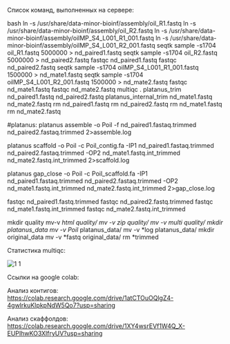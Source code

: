 Список команд, выполненных на сервере:

bash
ln -s /usr/share/data-minor-bioinf/assembly/oil_R1.fastq
ln -s /usr/share/data-minor-bioinf/assembly/oil_R2.fastq
ln -s /usr/share/data-minor-bioinf/assembly/oilMP_S4_L001_R1_001.fastq
ln -s /usr/share/data-minor-bioinf/assembly/oilMP_S4_L001_R2_001.fastq
seqtk sample -s1704 oil_R1.fastq 5000000 > nd_paired1.fastq
seqtk sample -s1704 oil_R2.fastq 5000000 > nd_paired2.fastq
fastqc nd_paired1.fastq
fastqc nd_paired2.fastq
seqtk sample -s1704 oilMP_S4_L001_R1_001.fastq 1500000 > nd_mate1.fastq
seqtk sample -s1704 oilMP_S4_L001_R2_001.fastq 1500000 > nd_mate2.fastq
fastqc nd_mate1.fastq
fastqc nd_mate2.fastq
multiqc .
platanus_trim nd_paired1.fastq nd_paired2.fastq
platanus_internal_trim nd_mate1.fastq nd_mate2.fastq
rm nd_paired1.fastq
rm nd_paired2.fastq
rm nd_mate1.fastq
rm nd_mate2.fastq

#platanus:
platanus assemble -o Poil -f nd_paired1.fastaq.trimmed nd_paired2.fastaq.trimmed 2>assemble.log

platanus scaffold -o Poil -c Poil_contig.fa -IP1 nd_paired1.fastaq.trimmed nd_paired2.fastaq.trimmed -OP2 nd_mate1.fastq.int_trimmed nd_mate2.fastq.int_trimmed 2>scaffold.log

platanus gap_close  -o Poil -c Poil_scaffold.fa -IP1 nd_paired1.fastaq.trimmed nd_paired2.fastaq.trimmed -OP2 nd_mate1.fastq.int_trimmed nd_mate2.fastq.int_trimmed 2>gap_close.log

fastqc nd_paired1.fastq.trimmed
fastqc nd_paired2.fastq.trimmed
fastqc nd_mate1.fastq.int_trimmed
fastqc nd_mate2.fastq.int_trimmed

mkdir quality
mv-v *html quality/
mv -v *zip quality/
mv -v multi* quality/
mkdir platanus_data
mv -v Poil* platanus_data/
mv -v *log platanus_data/
mkdir original_data
mv -v *fastq original_data/
rm *trimmed


Статистика multiqc:

![1 1](https://user-images.githubusercontent.com/72361668/139110692-059ccd9f-12a9-41cd-9f35-d86e1058c42f.png)

Ссылки на google colab:

Анализ контигов: https://colab.research.google.com/drive/1atCTOuOQlgZ4-4gwlrkuKIpkpNdW5Qo7?usp=sharing

Анализ скаффолдов: https://colab.research.google.com/drive/1XY4wsrEVf1W4Q_X-EUPIhwKO3XlfryUV?usp=sharing


